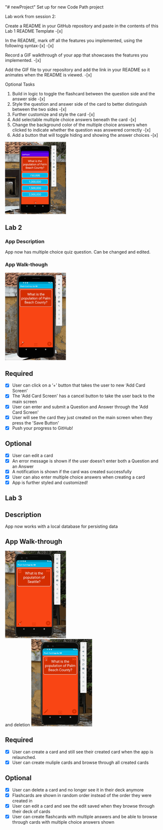 "# newProject" 
Set up for new Code Path project

Lab work from session 2:

Create a README in your GitHub repository and paste in the contents of this Lab 1 README Template -[x]

In the README, mark off all the features you implemented, using the following syntax-[x] -[x]

Record a GIF walkthrough of your app that showcases the features you implemented. -[x]

Add the GIF file to your repository and add the link in your README so it animates when the README is viewed. -[x]

Optional Tasks
1. Build in logic to toggle the flashcard between the question side and the answer side -[x]
2. Style the question and answer side of the card to better distinguish between the two sides -[x]
3. Further customize and style the card -[x]
4. Add selectable multiple choice answers beneath the card -[x]
5. Change the background color of the multiple choice answers when clicked to indicate whether the question was answered correctly -[x]
6. Add a button that will toggle hiding and showing the answer choices -[x]

<img src="flashApp2.gif" width=200><br>

## Lab 2

### App Description
App now has multiple choice quiz question. Can be changed and edited.

### App Walk-though

<img src="appWeek4.gif" width=200><br>

## Required
- [x] User can click on a ‘+’ button that takes the user to new ‘Add Card Screen’
- [x] The 'Add Card Screen' has a cancel button to take the user back to the main screen
- [x] User can enter and submit a Question and Answer through the 'Add Card Screen'
- [x] User will see the card they just created on the main screen when they press the 'Save Button'
- [x] Push your progress to GitHub!

## Optional
- [x] User can edit a card
- [x] An error message is shown if the user doesn't enter both a Question and an Answer
- [x] A notification is shown if the card was created successfully
- [x] User can also enter multiple choice answers when creating a card
- [x] App is further styled and customized!

## Lab 3

## Description
App now works with a local database for persisting data

## App Walk-through

<img src="appWeek5.gif" width=200><br>
and deletion
<img src="appWeek5delete.gif" width=200><br>

## Required
- [x] User can create a card and still see their created card when the app is relaunched.
- [x] User can create muliple cards and browse through all created cards

## Optional
- [x] User can delete a card and no longer see it in their deck anymore
- [x] Flashcards are shown in random order instead of the order they were created in
- [x] User can edit a card and see the edit saved when they browse through their deck of cards
- [x] User can create flashcards with multiple answers and be able to browse through cards with multiple choice answers shown
